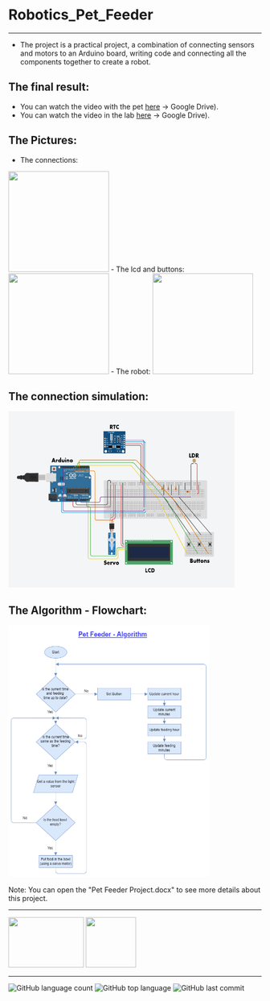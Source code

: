 # Robotics_Pet_Feeder
------------------

- The project is a practical project, a combination of connecting sensors and motors to an Arduino board, writing code and connecting all the components together to create a robot.

## The final result:
- You can watch the video with the pet [here](https://drive.google.com/file/d/1izn00LDfmfZ7mllzdkYeRc1p3D09ykgU/view?usp=sharing) -> Google Drive).
- You can watch the video in the lab [here](https://drive.google.com/file/d/1SpbiHcdAeh8mPDBuBdDKa1x7ciby_aiF/view?usp=sharing) -> Google Drive).

## The Pictures:
- The connections:
<img src = "connections.jpg" width="200" height="200">
- The lcd and buttons:
<img src = "lcd+btns.jpg" width="200" height="200">
- The robot:
<img src = "petfeeder.jpg" width="200" height="200">


## The connection simulation:
<img src = "pet feeder project.png" width="450" height="350">


## The Algorithm - Flowchart:
<img src = "Pet Feeder - Algorithm - Flowchart.drawio.png" width="400" height="500">

Note: You can open the "Pet Feeder Project.docx" to see more details about this project.

------------------

<img src = "https://upload.wikimedia.org/wikipedia/commons/thumb/8/87/Arduino_Logo.svg/1024px-Arduino_Logo.svg.png" width="150" height="100">
<img src = "https://upload.wikimedia.org/wikipedia/commons/thumb/1/18/ISO_C%2B%2B_Logo.svg/1822px-ISO_C%2B%2B_Logo.svg.png" width="100" height="100">

------------------

![GitHub language count](https://img.shields.io/github/languages/count/Llevi94/Robotics_Pet_Feeder)
![GitHub top language](https://img.shields.io/github/languages/top/Llevi94/Robotics_Pet_Feeder?color=yellow)
![GitHub last commit](https://img.shields.io/github/last-commit/Llevi94/Robotics_Pet_Feeder?color=red&style=plastic)




